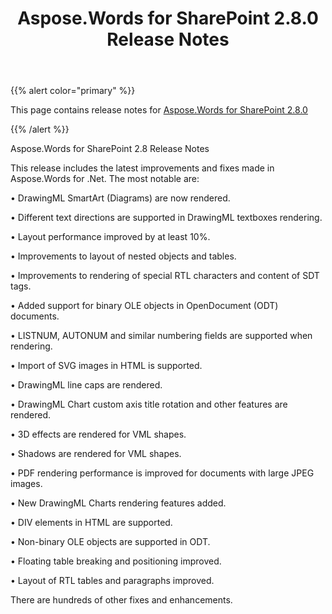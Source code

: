 ﻿---
title: Aspose.Words for SharePoint 2.8.0 Release Notes
description: "Aspose.Words for SharePoint 2.8.0 Release Notes – learn about the latest updates and fixes."
type: docs
weight: 20
url: /sharepoint/aspose-words-for-sharepoint-2-8-0-release-notes/
---

{{% alert color="primary" %}} 

This page contains release notes for [Aspose.Words for SharePoint 2.8.0](https://downloads.aspose.com/words/sharepoint/new-releases/aspose.words-for-sharepoint-2.8.0/)

{{% /alert %}} 

Aspose.Words for SharePoint 2.8 Release Notes 

This release includes the latest improvements and fixes made in Aspose.Words for .Net. The most notable are:

• DrawingML SmartArt (Diagrams) are now rendered.

• Different text directions are supported in DrawingML textboxes rendering. 

• Layout performance improved by at least 10%.

• Improvements to layout of nested objects and tables.

• Improvements to rendering of special RTL characters and content of SDT tags.

• Added support for binary OLE objects in OpenDocument (ODT) documents.

• LISTNUM, AUTONUM and similar numbering fields are supported when rendering.

• Import of SVG images in HTML is supported.

• DrawingML line caps are rendered.

• DrawingML Chart custom axis title rotation and other features are rendered.

• 3D effects are rendered for VML shapes.

• Shadows are rendered for VML shapes.

• PDF rendering performance is improved for documents with large JPEG images.

• New DrawingML Charts rendering features added.

• DIV elements in HTML are supported.

• Non-binary OLE objects are supported in ODT.

• Floating table breaking and positioning improved.

• Layout of RTL tables and paragraphs improved. 

There are hundreds of other fixes and enhancements.
